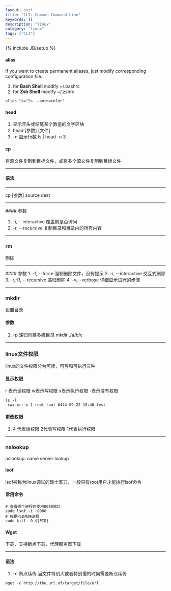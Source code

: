 ```yaml
---
layout: post
title: "CLI: Common Command Line"
keywords: []
description: "linux"
category: "linux"
tags: ["CLI"]
---
```

{% include JB/setup %}


#### alias
If you want to create permanent aliases, just modify corresponding configuration file. <br />
1. for **Bash Shell** modify ~/.bashrc
2. for **Zsh Shell**  modify ~/.zshrc

```shell
alias ls="ls --auto=color" 
```
#### head 
1. 显示开头或结尾某个数量的文字区块
2. head [参数]  [文件]
3. -n 显示行数   ls | head -n 3

#### cp 

将源文件复制到目标文件，或将多个源文件复制到目标文件
<hr />

#### 语法

<hr />
cp [参数] source dest
<hr />
#### 参数

1. -i, --interactive  覆盖前是否询问
2. -r, --recursive    复制目录和目录内的所有内容
<hr />

### rm

删除

<hr />
#### 参数
1. -f, --force        强制删除文件，没有提示
2. -i, --interactive  交互式删除
3. -r,-R, --recursive 递归删除
4. -v,--verbose       详细显示进行的步骤

<hr />

### mkdir

设置目录
#### 参数

1. -p 递归创建多级目录 mkdir ./a/b/c

<hr />

### linux文件权限

linux的文件权限分为可读，可写和可执行三种


#### 显示权限
r 表示读权限 w表示写权限 x表示执行权限 -表示没有权限

```shell
ls -l
-rwx-xrr-x 1 root root 6444 09-22 15:46 test
```


#### 更改权限

1. 4 代表读权限 2代表写权限 1代表执行权限
<hr />

### nslookup

nslookup: name server lookup

#### lsof
lsof被称为linux调试的瑞士军刀，一般只有root用户才能执行lsof命令

#### 常用命令
```shell
# 查看哪个进程在使用8080端口
sudo lsof -i :8080
# 根据PID杀掉进程
sudo kill -9 ${PID}
```
#### Wget
下载，支持断点下载，代理服务器下载
<hr />

#### 语法
1. -c 断点续传 当文件特别大或者特别慢的时候需要断点续传
```shell
wget -c http://the.url.of/target/file/url
```


